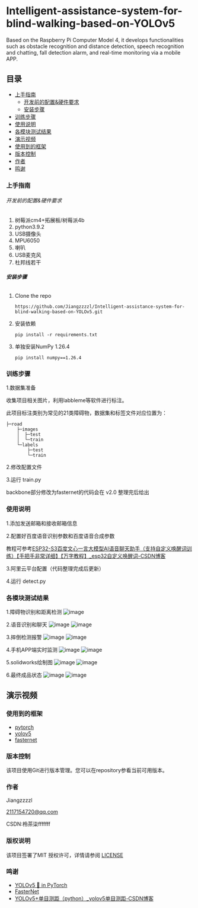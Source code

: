 # Intelligent-assistance-system-for-blind-walking-based-on-YOLOv5

Based on the Raspberry Pi Computer Model 4, it develops functionalities such as obstacle recognition and distance detection, speech recognition and chatting, fall detection alarm, and real-time monitoring via a mobile APP.



## 目录

- [上手指南](##上手指南)
  - [开发前的配置&硬件要求](######开发前的配置&要求)
  - [安装步骤](######安装步骤)
- [训练步骤](##训练步骤)
- [使用说明](##使用说明)
- [各模块测试结果](##各模块测试结果)
- [演示视频](##演示视频)
- [使用到的框架](##使用到的框架)
- [版本控制](##版本控制)
- [作者](##作者)
- [鸣谢](##鸣谢)
  
  

### 上手指南

###### 开发前的配置&硬件要求

1. 树莓派cm4+拓展板/树莓派4b
2. python3.9.2
3. USB摄像头
4. MPU6050
5. 喇叭
6. USB麦克风
7. 杜邦线若干

###### **安装步骤**

1. Clone the repo
   
   ```
   https://github.com/Jiangzzzzl/Intelligent-assistance-system-for-blind-walking-based-on-YOLOv5.git
   ```

2. 安装依赖
   
   ```
   pip install -r requirements.txt
   ```

3. 单独安装NumPy 1.26.4
   
   ```
   pip install numpy==1.26.4
   ```
   
   
   
   

### 训练步骤

1.数据集准备

收集项目相关图片，利用labbleme等软件进行标注。

此项目标注类别为常见的21类障碍物，数据集和标签文件对应位置为：

```
├─road
    ├─images
    │  ├─test
    │  └─train
    └─labels
        ├─test
        └─train
```

2.修改配置文件



3.运行 train.py

backbone部分修改为fasternet的代码会在 v2.0 整理完后给出



### 使用说明

1.添加发送邮箱和接收邮箱信息

2.配置好百度语音识别参数和百度语音合成参数

教程可参考[ESP32-S3百度文心一言大模型AI语音聊天助手（支持自定义唤醒词训练）【手把手非常详细】【万字教程】_esp32自定义唤醒词-CSDN博客](https://blog.csdn.net/chg2663776/article/details/142203652)

3.阿里云平台配置（代码整理完成后更新）

4.运行 detect.py



### 各模块测试结果

1.障碍物识别和距离检测
![image](https://github.com/Jiangzzzzl/Intelligent-assistance-system-for-blind-walking-based-on-YOLOv5/blob/main/readme_picture/detect.png)

2.语音识别和聊天
![image](https://github.com/Jiangzzzzl/Intelligent-assistance-system-for-blind-walking-based-on-YOLOv5/blob/main/readme_picture/aliyun.jpg)
![image](https://github.com/Jiangzzzzl/Intelligent-assistance-system-for-blind-walking-based-on-YOLOv5/blob/main/readme_picture/llm.png)

3.摔倒检测报警
![image](https://github.com/Jiangzzzzl/Intelligent-assistance-system-for-blind-walking-based-on-YOLOv5/blob/main/readme_picture/email.jpg)
![image](https://github.com/Jiangzzzzl/Intelligent-assistance-system-for-blind-walking-based-on-YOLOv5/blob/main/readme_picture/aliyun_2.jpg)


4.手机APP端实时监测
![image](https://github.com/Jiangzzzzl/Intelligent-assistance-system-for-blind-walking-based-on-YOLOv5/blob/main/readme_picture/APP_1.jpg)
![image](https://github.com/Jiangzzzzl/Intelligent-assistance-system-for-blind-walking-based-on-YOLOv5/blob/main/readme_picture/APP_2.jpg)

5.solidworks绘制图
![image](https://github.com/Jiangzzzzl/Intelligent-assistance-system-for-blind-walking-based-on-YOLOv5/blob/main/readme_picture/3D_1.jpg)
![image](https://github.com/Jiangzzzzl/Intelligent-assistance-system-for-blind-walking-based-on-YOLOv5/blob/main/readme_picture/3D_2.jpg)

6.最终成品状态
![image](https://github.com/Jiangzzzzl/Intelligent-assistance-system-for-blind-walking-based-on-YOLOv5/blob/main/readme_picture/show2.jpg)
![image](https://github.com/Jiangzzzzl/Intelligent-assistance-system-for-blind-walking-based-on-YOLOv5/blob/main/readme_picture/show1.jpg)


## 演示视频



### 使用到的框架

- [pytorch](https://pytorch.org/)
- [yolov5](https://jquery.com)
- [fasternet](https://jquery.com)
  
  

### 版本控制

该项目使用Git进行版本管理。您可以在repository参看当前可用版本。



### 作者

Jiangzzzzl

2117154720@qq.com

CSDN:柃茶柒fffffff 



### 版权说明

该项目签署了MIT 授权许可，详情请参阅 [LICENSE](https://github.com/Jiangzzzzl/Intelligent-assistance-system-for-blind-walking-based-on-YOLOv5/blob/main/LICENSE)



### 鸣谢

- [YOLOv5 🚀 in PyTorch](https://github.com/ultralytics/yolov5)
- [FasterNet](https://github.com/JierunChen/FasterNet)
- [YOLOv5+单目测距（python）_yolov5单目测距-CSDN博客](https://blog.csdn.net/qq_45077760/article/details/130261489)

